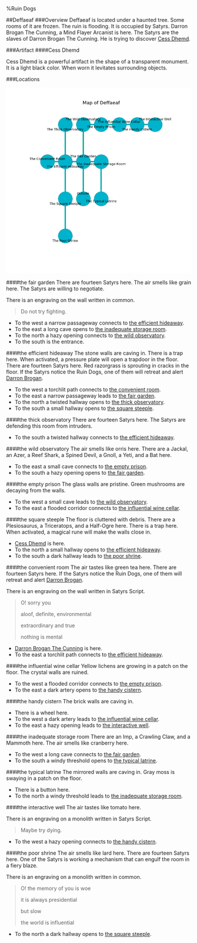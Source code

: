 %Ruin Dogs

##Deffaeaf
###Overview
Deffaeaf is located under a haunted tree. Some rooms of it are frozen. The ruin is flooding. It is occupied by Satyrs. <a name="Darron-Brogan-The-Cunning"></a>Darron Brogan The Cunning, a Mind Flayer Arcanist is here. The Satyrs are the slaves of Darron Brogan The Cunning. He  is trying to discover [Cess Dhemd](#Cess-Dhemd). 



###Artifact
####<a name="Cess-Dhemd"></a>Cess Dhemd


Cess Dhemd is a powerful artifact in the shape of a transparent monument. It is a light black color. When worn it levitates surrounding objects. 





###Locations


![](../v2/images/Deffaeaf.png)

####<a name="the-fair-garden"></a>the fair garden
There are fourteen Satyrs here. The air smells like grain here. The Satyrs are willing to negotiate. 

There is an engraving on the wall written in common. 

> Do not try fighting.
>


* To the west a narrow passageway connects to [the efficient hideaway](#the-efficient-hideaway).
* To the east a long cave opens to [the inadequate storage room](#the-inadequate-storage-room).
* To the north a hazy opening connects to [the wild observatory](#the-wild-observatory).
* To the south is the entrance.


####<a name="the-efficient-hideaway"></a>the efficient hideaway
The stone walls are caving in. There is a trap here. When activated, a pressure plate will open a trapdoor in the floor. There are fourteen Satyrs here. Red razorgrass is sprouting in cracks in the floor. If the Satyrs notice the Ruin Dogs, one of them will retreat and alert [Darron Brogan](#Darron-Brogan). 



* To the west a torchlit path connects to [the convenient room](#the-convenient-room).
* To the east a narrow passageway leads to [the fair garden](#the-fair-garden).
* To the north a twisted hallway opens to [the thick observatory](#the-thick-observatory).
* To the south a small hallway opens to [the square steeple](#the-square-steeple).


####<a name="the-thick-observatory"></a>the thick observatory
There are fourteen Satyrs here. The Satyrs are defending this room from intruders. 



* To the south a twisted hallway connects to [the efficient hideaway](#the-efficient-hideaway).


####<a name="the-wild-observatory"></a>the wild observatory
The air smells like orris here. There are a Jackal, an Azer, a Reef Shark, a Spined Devil, a Gnoll, a Yeti, and a Bat here. 



* To the east a small cave connects to [the empty prison](#the-empty-prison).
* To the south a hazy opening opens to [the fair garden](#the-fair-garden).


####<a name="the-empty-prison"></a>the empty prison
The glass walls are pristine. Green mushrooms are decaying from the walls. 



* To the west a small cave leads to [the wild observatory](#the-wild-observatory).
* To the east a flooded corridor connects to [the influential wine cellar](#the-influential-wine-cellar).


####<a name="the-square-steeple"></a>the square steeple
The floor is cluttered with debris. There are a Plesiosaurus, a Triceratops, and a Half-Ogre here. There is a trap here. When activated, a magical rune will make the walls close in. 



* [Cess Dhemd](#Cess-Dhemd) is here.
* To the north a small hallway opens to [the efficient hideaway](#the-efficient-hideaway).
* To the south a dark hallway leads to [the poor shrine](#the-poor-shrine).


####<a name="the-convenient-room"></a>the convenient room
The air tastes like green tea here. There are fourteen Satyrs here. If the Satyrs notice the Ruin Dogs, one of them will retreat and alert [Darron Brogan](#Darron-Brogan). 

There is an engraving on the wall written in Satyrs Script. 

> O! sorry you
>
> aloof, definite, environmental
>
> extraordinary and true
>
> nothing is mental
>


* [Darron Brogan The Cunning](#Darron-Brogan-The-Cunning) is here.
* To the east a torchlit path connects to [the efficient hideaway](#the-efficient-hideaway).


####<a name="the-influential-wine-cellar"></a>the influential wine cellar
Yellow lichens are growing in a patch on the floor. The crystal walls are ruined. 



* To the west a flooded corridor connects to [the empty prison](#the-empty-prison).
* To the east a dark artery opens to [the handy cistern](#the-handy-cistern).


####<a name="the-handy-cistern"></a>the handy cistern
The brick walls are caving in. 



* There is a wheel here.
* To the west a dark artery leads to [the influential wine cellar](#the-influential-wine-cellar).
* To the east a hazy opening leads to [the interactive well](#the-interactive-well).


####<a name="the-inadequate-storage-room"></a>the inadequate storage room
There are an Imp, a Crawling Claw, and a Mammoth here. The air smells like cranberry here. 



* To the west a long cave connects to [the fair garden](#the-fair-garden).
* To the south a windy threshold opens to [the typical latrine](#the-typical-latrine).


####<a name="the-typical-latrine"></a>the typical latrine
The mirrored walls are caving in. Gray moss is swaying in a patch on the floor. 



* There is a button here.
* To the north a windy threshold leads to [the inadequate storage room](#the-inadequate-storage-room).


####<a name="the-interactive-well"></a>the interactive well
The air tastes like tomato here. 

There is an engraving on a monolith written in Satyrs Script. 

> Maybe try dying.
>


* To the west a hazy opening connects to [the handy cistern](#the-handy-cistern).


####<a name="the-poor-shrine"></a>the poor shrine
The air smells like lard here. There are fourteen Satyrs here. One of the Satyrs is working a mechanism that can engulf the room in a fiery blaze. 

There is an engraving on a monolith written in common. 

> O! the memory of you is woe
>
> it is always presidential
>
> but slow
>
> the world is influential
>


* To the north a dark hallway opens to [the square steeple](#the-square-steeple).


